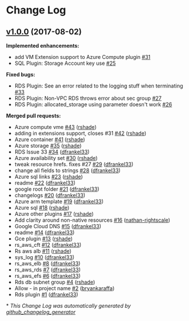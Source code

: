 # Change Log

## [v1.0.0](https://github.com/rightscale/rightscale-plugins/tree/v1.0.0) (2017-08-02)
**Implemented enhancements:**

- add VM Extension support to Azure Compute plugin [\#31](https://github.com/rightscale/rightscale-plugins/issues/31)
- SQL Plugin: Storage Account key use [\#25](https://github.com/rightscale/rightscale-plugins/issues/25)

**Fixed bugs:**

- RDS Plugin: See an error related to the logging stuff when terminating [\#33](https://github.com/rightscale/rightscale-plugins/issues/33)
- RDS Plugin: Non-VPC RDS throws error about sec group [\#27](https://github.com/rightscale/rightscale-plugins/issues/27)
- RDS Plugin: allocated\_storage using parameter doesn't work [\#26](https://github.com/rightscale/rightscale-plugins/issues/26)

**Merged pull requests:**

- Azure compute vme [\#43](https://github.com/rightscale/rightscale-plugins/pull/43) ([rshade](https://github.com/rshade))
- adding in extensions support, closes \#31 [\#42](https://github.com/rightscale/rightscale-plugins/pull/42) ([rshade](https://github.com/rshade))
- Azure container [\#41](https://github.com/rightscale/rightscale-plugins/pull/41) ([rshade](https://github.com/rshade))
- Azure storage [\#35](https://github.com/rightscale/rightscale-plugins/pull/35) ([rshade](https://github.com/rshade))
- RDS Issue 33 [\#34](https://github.com/rightscale/rightscale-plugins/pull/34) ([dfrankel33](https://github.com/dfrankel33))
- Azure availability set [\#30](https://github.com/rightscale/rightscale-plugins/pull/30) ([rshade](https://github.com/rshade))
- tweak resource hrefs. fixes \#27 [\#29](https://github.com/rightscale/rightscale-plugins/pull/29) ([dfrankel33](https://github.com/dfrankel33))
- change all fields to strings [\#28](https://github.com/rightscale/rightscale-plugins/pull/28) ([dfrankel33](https://github.com/dfrankel33))
- Azure sql links [\#23](https://github.com/rightscale/rightscale-plugins/pull/23) ([rshade](https://github.com/rshade))
- readme [\#22](https://github.com/rightscale/rightscale-plugins/pull/22) ([dfrankel33](https://github.com/dfrankel33))
- google root folder [\#21](https://github.com/rightscale/rightscale-plugins/pull/21) ([dfrankel33](https://github.com/dfrankel33))
- changelogs [\#20](https://github.com/rightscale/rightscale-plugins/pull/20) ([dfrankel33](https://github.com/dfrankel33))
- Azure arm template [\#19](https://github.com/rightscale/rightscale-plugins/pull/19) ([dfrankel33](https://github.com/dfrankel33))
- Azure sql [\#18](https://github.com/rightscale/rightscale-plugins/pull/18) ([rshade](https://github.com/rshade))
- Azure other plugins [\#17](https://github.com/rightscale/rightscale-plugins/pull/17) ([rshade](https://github.com/rshade))
- Add clarity around non-native resources [\#16](https://github.com/rightscale/rightscale-plugins/pull/16) ([nathan-rightscale](https://github.com/nathan-rightscale))
- Google Cloud DNS [\#15](https://github.com/rightscale/rightscale-plugins/pull/15) ([dfrankel33](https://github.com/dfrankel33))
- readme [\#14](https://github.com/rightscale/rightscale-plugins/pull/14) ([dfrankel33](https://github.com/dfrankel33))
- Gce plugin [\#13](https://github.com/rightscale/rightscale-plugins/pull/13) ([rshade](https://github.com/rshade))
- rs\_aws\_cft [\#12](https://github.com/rightscale/rightscale-plugins/pull/12) ([dfrankel33](https://github.com/dfrankel33))
- Rs aws alb [\#11](https://github.com/rightscale/rightscale-plugins/pull/11) ([rshade](https://github.com/rshade))
- sys\_log [\#10](https://github.com/rightscale/rightscale-plugins/pull/10) ([dfrankel33](https://github.com/dfrankel33))
- rs\_aws\_elb [\#8](https://github.com/rightscale/rightscale-plugins/pull/8) ([dfrankel33](https://github.com/dfrankel33))
- rs\_aws\_rds [\#7](https://github.com/rightscale/rightscale-plugins/pull/7) ([dfrankel33](https://github.com/dfrankel33))
- rs\_aws\_efs [\#6](https://github.com/rightscale/rightscale-plugins/pull/6) ([dfrankel33](https://github.com/dfrankel33))
- Rds db subnet group [\#4](https://github.com/rightscale/rightscale-plugins/pull/4) ([rshade](https://github.com/rshade))
- Allow - in project name [\#2](https://github.com/rightscale/rightscale-plugins/pull/2) ([bryankaraffa](https://github.com/bryankaraffa))
- Rds plugin [\#1](https://github.com/rightscale/rightscale-plugins/pull/1) ([dfrankel33](https://github.com/dfrankel33))



\* *This Change Log was automatically generated by [github_changelog_generator](https://github.com/skywinder/Github-Changelog-Generator)*